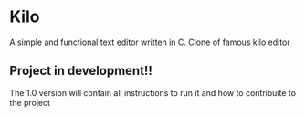 # Kilo

A simple and functional text editor written in C. Clone of famous kilo editor

## Project in development!!

The 1.0 version will contain all instructions to run it and how to contribuite to the project
